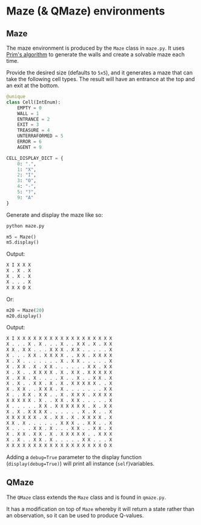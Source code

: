 # Maze (& QMaze) environments


## Maze
The maze environment is produced by the `Maze` class in `maze.py`. It uses [Prim's algorithm](https://en.wikipedia.org/wiki/Prim%27s_algorithm) to generate the walls and create a solvable maze each time.

Provide the desired size (defaults to `5x5`), and it generates a maze that can take the following cell types. The result will have an entrance at the top and an exit at the bottom.

```python
@unique
class Cell(IntEnum):
    EMPTY = 0
    WALL = 1
    ENTRANCE = 2
    EXIT = 3
    TREASURE = 4
    UNTERRAFORMED = 5
    ERROR = 6
    AGENT = 9
```

```python
CELL_DISPLAY_DICT = {
    0: ".",
    1: "X",
    2: "I",
    3: "O",
    4: "-",
    5: "?",
    9: "A"
}
```

Generate and display the maze like so:

```bash
python maze.py
```

```python
m5 = Maze()
m5.display()
```

Output:

```bash
X I X X X
X . X . X
X . X . X
X . . . X
X X X O X
```

Or:

```python
m20 = Maze(20)
m20.display()
```

Output:
```bash
X I X X X X X X X X X X X X X X X X X X
X . . . X . X . . . X . . X X . X . X X
X X . X X . . . X X X . X X . . . . . X
X . . . X X . X X X X . . X X . X X X X
X . X . . . . . . . X . X X . . . . . X
X . X X . X . X X . . . . . . X X . X X
X . X . . X X X X . X . X X . X X X X X
X . X X . X . . . . X . . X . . X X . X
X . X . . X X . X . X . X X X X X . . X
X . X X . . X X X . X . . . . . . . X X
X . . X X . X X . . X . X X X . X X X X
X X X X X . X . . X X . X X . . . . . X
X . . . . . X X . X X X X X X . X . X X
X . X . X X X X . . . . . . X . X . . X
X X X X X X . X . X X . X . X X X X . X
X X . X . . . . . . X X X . . X X . . X
X . . . . X X . X . . . X X . . X X . X
X . X X . X X . X . X X X X X . . X X X
X . X . . X X . X . . . . . X X . . . X
X X X X X X X X X X X X X X X X X X O X
```

Adding a `debug=True` parameter to the display function (`display(debug=True)`) will print all instance (`self`)variables.

## QMaze

The `QMaze` class extends the `Maze` class and is found in `qmaze.py`.

It has a modification on top of `Maze` whereby it will return a state rather than an observation,
so it can be used to produce Q-values.
